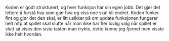 Koden er godt strukturert, og hver funksjon har sin egen jobb. Det gjør det lettere å forstå hva som gjør hva og viss noe skal bli endret.
Koden funker fint og gjør det den skal, er litt usikker på om update funksjonen fungerer helt mtp at spillet skal slutte når man ikke har fler lovlig valg
når spillet er slutt så vises den siste tasten man trykte, dette kunne jeg fjernet men visste ikke helt hvordan.
